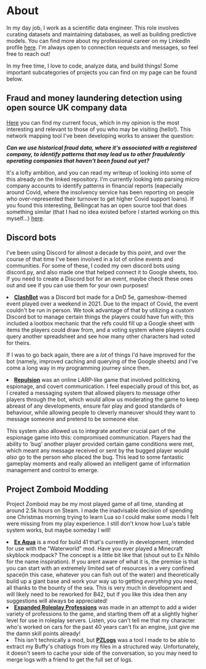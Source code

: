 # About
In my day job, I work as a scientific data engineer. This role involves curating datasets and maintaining databases, as well as building predictive models. You can find more about my professional career on my LinkedIn profile <a href="linkedin.com/in/noah-knox">here</a>. I'm always open to connection requests and messages, so feel free to reach out!

In my free time, I love to code, analyze data, and build things! Some important subcategories of projects you can find on my page can be found below.

## Fraud and money laundering detection using open source UK company data
<a href="https://github.com/NIEKnox/Companies-House-Connections-Mapper">Here</a> you can find my current focus, which in my opinion is the most interesting and relevant to those of you who may be visiting (hello!). This network mapping tool I've been developing works to answer the question: <p>
<b><i>Can we use historical fraud data, where it's associated with a registered company, to identify patterns that may lead us to other fraudulently operating companies that haven't been found out yet?</b></i><p>
It's a lofty ambition, and you can read my writeup of looking into some of this already on the linked repository. I'm currently looking into parsing micro company accounts to identify patterns in financial reports (eapecially around Covid, where the insolvency service has been reporting on people who over-represented their turnover to get higher Covid support loans). 
If you found this interesting, Bellingcat has an open source tool that does something similar (that I had no idea existed before I started working on this myself...) <a href="https://github.com/bellingcat/sugartrail">here</a>.

## Discord bots
I've been using Discord for almost a decade by this point, and over the course of that time I've been involved in a lot of online events and communities. For some of these, I coded my own discord bots using discord.py, and also made one that helped connect it to Google sheets, too. If you need to create a Discord bot for an event, maybe check these ones out and see if you can use them for your own purposes!<p>
<li><b><a href="https://github.com/NIEKnox/clashBOT">ClashBot</a></b> was a Discord bot made for a DnD 5e, gameshow-themed event played over a weekend in 2021. Due to the impact of Covid, the event couldn't be run in person. We took advantage of that by utilizing a custom Discord bot to manage certain things the players could have fun with; this included a lootbox mechanic that the refs could fill up a Google sheet with items the players could draw from, and a voting system where players could query another spreadsheet and see how many other characters had voted for theirs. <p>If I was to go back again, there are a <i>lot</i> of things I'd have improved for the bot (namely, improved caching and querying of the Google sheets) and I've come a long way in my programming journey since then.
</li><li><b><a href="https://github.com/NIEKnox/RepulsionBot">Repulsion</a></b> was an online LARP-like game that involved politicking, espionage, and covert communication. I feel especially proud of this bot, as I created a messaging system that allowed players to message other players through the bot, which would allow us moderating the game to keep abreast of any developments, ensure fair play and good standards of behaviour, while allowing people to cleverly maneuver should they want to message someone and pretend to be someone else.<p>
  This system also allowed us to integrate another crucial part of the espionage game into this: compromised communication. Players had the ability to 'bug' another player provided certain game conditions were met, which meant any message received or sent by the bugged player would <i>also</i> go to the person who placed the bug. This lead to some fantastic gameplay moments and really allowed an intelligent game of information management and control to emerge.
</li>

## Project Zomboid Modding
Project Zomboid may be my most played game of all time, standing at around 2.5k hours on Steam. I made the inadvisable decision of spending one Christmas morning trying to learn Lua so I could make some mods I felt were missing from my play experience. I still don't know how Lua's table system works, but maybe someday I will!
<li><b><a href="https://github.com/NIEKnox/pzExAqua">Ex Aqua</a></b> is a mod for build 41 that's currently in development, intended for use with the "Waterworld" mod. Have you ever played a Minecraft skyblock modpack? The concept is a little bit like that (shout out to Ex Nihilo for the name inspiration). If you arent aware of what it is, the premise is that you can start with an extremely limited set of resources in a very confined space(in this case, whatever you can fish out of the water) and theoretically build up a giant base and work your way up to getting <i>everything</i> you need, all thanks to the bounty of the sea. This is very much in development and will likely need to be reworked for B42, but if you like this idea then any suggestions will always be appreciated!</li>
<li><b><a href="https://github.com/NIEKnox/expandedRoleplayProfessions">Expanded Roleplay Professions</a></b> was made in an attempt to add a wider variety of professions to the game, and starting them off at a slightly higher level for use in roleplay servers. Listen, you can't tell me that my character who's worked on cars for the past 40 years can't fix an engine, just give me the damn skill points already!</li>
<li>This isn't technically a mod, but <b><a href="https://github.com/NIEKnox/pzlogs">PZLogs</a></b> was a tool I made to be able to extract my Buffy's chatlogs from my files in a structured way. Unfortunately, it doesn't seem to cache your side of the conversation, so you may need to merge logs with a friend to get the full set of logs.</li>
<!--
**NIEKnox/NIEKnox** is a ✨ _special_ ✨ repository because its `README.md` (this file) appears on your GitHub profile.

Here are some ideas to get you started:

- 🔭 I’m currently working on ...
- 🌱 I’m currently learning ...
- 👯 I’m looking to collaborate on ...
- 🤔 I’m looking for help with ...
- 💬 Ask me about ...
- 📫 How to reach me: ...
- 😄 Pronouns: ...
- ⚡ Fun fact: ...
-->
